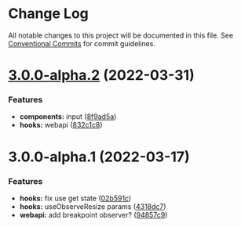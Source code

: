 # Change Log

All notable changes to this project will be documented in this file.
See [Conventional Commits](https://conventionalcommits.org) for commit guidelines.

# [3.0.0-alpha.2](https://github.com/maxiaochuan/mxcins/compare/@mxcins/hooks@3.0.0-alpha.1...@mxcins/hooks@3.0.0-alpha.2) (2022-03-31)


### Features

* **components:** input ([8f9ad5a](https://github.com/maxiaochuan/mxcins/commit/8f9ad5afea40942ab010a51917a0921ed91551cf))
* **hooks:** webapi ([832c1c8](https://github.com/maxiaochuan/mxcins/commit/832c1c82192e28a011b5adb0b551edf317618916))





# 3.0.0-alpha.1 (2022-03-17)


### Features

* **hooks:** fix use get state ([02b591c](https://github.com/maxiaochuan/mxcins/commit/02b591c5ff15ae77ea5daf0a4fad799bdfb35304))
* **hooks:** useObserveResize params ([4318dc7](https://github.com/maxiaochuan/mxcins/commit/4318dc7d6d2d7231690f22906d0700e4ccaffe13))
* **webapi:** add breakpoint observer? ([94857c9](https://github.com/maxiaochuan/mxcins/commit/94857c9f2db1350b588d3eca87bacc4c568ad356))
